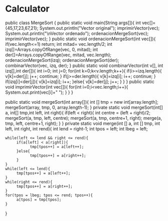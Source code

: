 # Calculator
public class MergeSort { public static void main(String args[]){ int vec[]={45,17,23,67,21}; System.out.println("Vector original"); imprimirVector(vec); System.out.println("\nVector ordenado"); ordenacionMergeSort(vec); imprimirVector(vec); } public static void ordenacionMergeSort(int vec[]){ if(vec.length<=1) return; int mitad= vec.length/2; int izq[]=Arrays.copyOfRange(vec, 0, mitad); int der[]=Arrays.copyOfRange(vec, mitad, vec.length); ordenacionMergeSort(izq); ordenacionMergeSort(der); combinarVector(vec, izq, der); } public static void combinarVector(int v[], int izq[],int der[]){ int i=0; int j=0; for(int k=0;k<v.length;k++){ if(i>=izq.length){ v[k]=der[j]; j++; continue; } if(j>=der.length){ v[k]=izq[i]; i++; continue; } if(izq[i]<der[j]){ v[k]=izq[i]; i++; }else{ v[k]=der[j]; j++; } } } public static void imprimirVector(int vec[]){ for(int i=0;i<vec.length;i++){ System.out.print(vec[i]+" "); } } }






public static void mergeSort(int array[]){
    int [] tmp = new int[array.length];
    mergeSort(array, tmp, 0, array.length-1);
}
private static void mergeSort(int[] a, int[] tmp,int left, int right){
    if(left < right){
        int centre = (left + right)/2;
        mergeSort(a, tmp, left, centre);
        mergeSort(a, tmp, centre+1, right);
        merge(a, tmp, left, centre+1, right);
    }
}
private static void merge(int [] a, int [] tmp, int left, int right, int rend){
    int lend = right-1;
    int tpos = left; int lbeg = left;
  
    while(left <= lend && right <= rend){
         if(a[left] < a[right]){
               tmp[tpos++] = a[left++];
         }else{
               tmp[tpos++] = a[right++];
         }
    }
    while(left <= lend){
         tmp[tpos++] = a[left++];
    }
    while(right <= rend){
         tmp[tpos++] = a[right++];
    }
    for(tpos = lbeg; tpos <= rend; tpos++){
         a[tpos] = tmp[tpos];
    }
}
